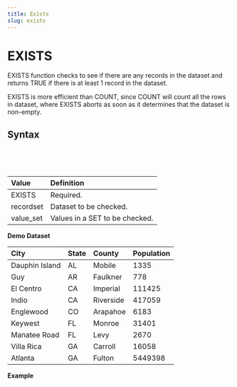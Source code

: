 ```yaml
---
title: Exists
slug: exists
---
```


# EXISTS

EXISTS function checks to see if there are any records in the dataset and returns TRUE if there is at least 1 record in the dataset.

EXISTS is more efficient than COUNT, since COUNT will count all the rows in dataset, where EXISTS aborts as soon as it determines that the dataset is non-empty.

## Syntax

<pre>
<EclCode code="EXISTS(recordset)
EXISTS(value_set)">

</EclCode>
</pre>

| Value     | Definition                     |
| :-------- | :----------------------------- |
| EXISTS    | Required.                      |
| recordset | Dataset to be checked.         |
| value_set | Values in a SET to be checked. |

**Demo Dataset**

| City           | State | County    | Population |
| :------------- | :---- | :-------- | :--------- |
| Dauphin Island | AL    | Mobile    | 1335       |
| Guy            | AR    | Faulkner  | 778        |
| El Centro      | CA    | Imperial  | 111425     |
| Indio          | CA    | Riverside | 417059     |
| Englewood      | CO    | Arapahoe  | 6183       |
| Keywest        | FL    | Monroe    | 31401      |
| Manatee Road   | FL    | Levy      | 2670       |
| Villa Rica     | GA    | Carroll   | 16058      |
| Atlanta        | GA    | Fulton    | 5449398    |

**Example**

<pre>
<EclCode
id="ExistsExp_1"
tryMe="ExistsExp_1"
code="
Pop_Layout := RECORD
STRING   City;
STRING   State;
STRING   County;
INTEGER  Population;
END;

Pop_DS := DATASET([
{'Dauphin Island','AL','Mobile',1335},
{'Guy','AR','Faulkner',778},
{'El Centro','CA','Imperial',111425},
{'Indio','CA','Riverside',417059},
{'Englewood','CO','Arapahoe',6183},
{'Keywest','FL','Monroe',31401}],
Pop_Layout);

// Check to see if Pop_DS dataset has values
HasData := EXISTS(Pop_DS);
OUTPUT(HasData, NAMED('HasData'));>
</EclCode>
</pre>

**Example**

<pre >
<EclCode 
id="ExistsExp_2"
tryMe="ExistsExp_2"
code="/*
EXISTS Example:
Showing different examples of EXIST function values.
*/

CheckMe := EXISTS(4,8,16,2,1);
OUTPUT(CheckMe, NAMED('CheckMe'));

NullSet := [];
CheckIt := EXISTS(NullSet);
OUTPUT(CheckIt, NAMED('CheckIt'));">
</EclCode>
</pre>
